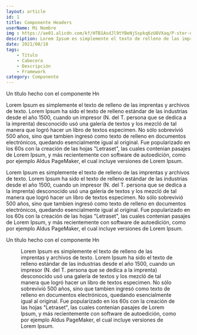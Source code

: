 ```yaml
---
layout: article
id: 1
title: Componente Headers
userName: Mi Nombre
img : https://ae01.alicdn.com/kf/HTB1AsdJl9tYBeNjSspkq6zU8VXaq/P-ster-de-tela-personalizado-de-paisajes-naturales-de-bosque-italiano-decoraci-n-de-pared-para.jpg_Q90.jpg_.webp
description: Lorem Ipsum es simplemente el texto de relleno de las imprentas y archivos de texto.
date: 2021/08/18
tags:
    - Título
    - Cabecera
    - Descripción
    - Framework
category: Componente
---
```


<script>
    import Seo from '$lib/Components/Framework/Seo.svelte';
    import Container from '$lib/Components/Framework/Container.svelte';
    import Column from '$lib/Components/Framework/Column.svelte';
    import { Iframe, Hn, Figure } from '$lib/Components/Framework/Html/html.js';
    import Signage from '$lib/Components/Framework/Signage.svelte';
    import { Tabs, TabList, TabPanel, Tab } from '$lib/Components/Framework/Tabs/tabs.js';
</script>

<Seo 
    title={title}
    description={description}
    type="website"
    img={img}
/>
<Signage class="default" icon="fas fa-sitemap" text="Directorio: $lib/Components/Framework/Headers/index.svelte"/>
<!-- Como usar el componente: -->
<Container class="medium padding">
    <Hn type="h2">Un título hecho con el componente Hn</Hn>
    <Column class="col-2 text-justify">
        <p>Lorem Ipsum es simplemente el texto de relleno de las imprentas y archivos de texto. Lorem Ipsum ha sido el texto de relleno estándar de las industrias desde el año 1500, cuando un impresor (N. del T. persona que se dedica a la imprenta) desconocido usó una galería de textos y los mezcló de tal manera que logró hacer un libro de textos especimen. No sólo sobrevivió 500 años, sino que tambien ingresó como texto de relleno en documentos electrónicos, quedando esencialmente igual al original. Fue popularizado en los 60s con la creación de las hojas "Letraset", las cuales contenian pasajes de Lorem Ipsum, y más recientemente con software de autoedición, como por ejemplo Aldus PageMaker, el cual incluye versiones de Lorem Ipsum.</p>
        <p>Lorem Ipsum es simplemente el texto de relleno de las imprentas y archivos de texto. Lorem Ipsum ha sido el texto de relleno estándar de las industrias desde el año 1500, cuando un impresor (N. del T. persona que se dedica a la imprenta) desconocido usó una galería de textos y los mezcló de tal manera que logró hacer un libro de textos especimen. No sólo sobrevivió 500 años, sino que tambien ingresó como texto de relleno en documentos electrónicos, quedando esencialmente igual al original. Fue popularizado en los 60s con la creación de las hojas "Letraset", las cuales contenian pasajes de Lorem Ipsum, y más recientemente con software de autoedición, como por ejemplo Aldus PageMaker, el cual incluye versiones de Lorem Ipsum.</p>
    </Column>
</Container>

<Container class="medium padding">
    <Hn type="h2">Un título hecho con el componente Hn</Hn>
    <Column class="col-2 text-justify">
        <Figure src="https://ae01.alicdn.com/kf/HTB1AsdJl9tYBeNjSspkq6zU8VXaq/P-ster-de-tela-personalizado-de-paisajes-naturales-de-bosque-italiano-decoraci-n-de-pared-para.jpg_Q90.jpg_.webp" alt="Título de la foto" />
        <p>Lorem Ipsum es simplemente el texto de relleno de las imprentas y archivos de texto. Lorem Ipsum ha sido el texto de relleno estándar de las industrias desde el año 1500, cuando un impresor (N. del T. persona que se dedica a la imprenta) desconocido usó una galería de textos y los mezcló de tal manera que logró hacer un libro de textos especimen. No sólo sobrevivió 500 años, sino que tambien ingresó como texto de relleno en documentos electrónicos, quedando esencialmente igual al original. Fue popularizado en los 60s con la creación de las hojas "Letraset", las cuales contenian pasajes de Lorem Ipsum, y más recientemente con software de autoedición, como por ejemplo Aldus PageMaker, el cual incluye versiones de Lorem Ipsum.</p>
    </Column>
</Container>
